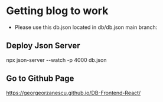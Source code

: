 # Getting blog to work

- Please use this db.json located in db/db.json main branch:

## Deploy Json Server

npx json-server --watch -p 4000 db.json

## Go to Github Page

https://georgeorzanescu.github.io/DB-Frontend-React/
